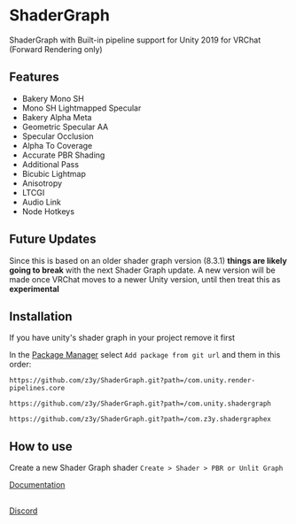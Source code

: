 # ShaderGraph
ShaderGraph with Built-in pipeline support for Unity 2019 for VRChat (Forward Rendering only)

## Features
- Bakery Mono SH
- Mono SH Lightmapped Specular
- Bakery Alpha Meta
- Geometric Specular AA
- Specular Occlusion
- Alpha To Coverage
- Accurate PBR Shading
- Additional Pass
- Bicubic Lightmap
- Anisotropy
- LTCGI
- Audio Link
- Node Hotkeys 

## Future Updates
Since this is based on an older shader graph version (8.3.1) **things are likely going to break**  with the next Shader Graph update. A new version will be made once VRChat moves to a newer Unity version, until then treat this as **experimental**


## Installation
If you have unity's shader graph in your project remove it first

In the [Package Manager](https://user-images.githubusercontent.com/33181641/210658098-851627b9-c67d-4fab-a493-94e2c8bb53e3.png) select `Add package from git url` and them in this order:

```
https://github.com/z3y/ShaderGraph.git?path=/com.unity.render-pipelines.core
```

```
https://github.com/z3y/ShaderGraph.git?path=/com.unity.shadergraph
```
```
https://github.com/z3y/ShaderGraph.git?path=/com.z3y.shadergraphex
```

## How to use
Create a new Shader Graph shader `Create > Shader > PBR or Unlit Graph`

[Documentation](https://github.com/z3y/ShaderGraph/blob/main/Documentation.md)

##

[Discord](https://discord.gg/bw46tKgRFT)
